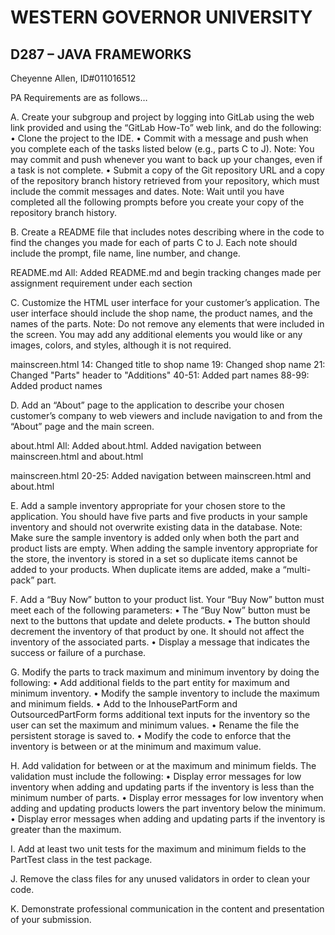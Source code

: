 # WESTERN GOVERNOR UNIVERSITY 
## D287 – JAVA FRAMEWORKS

Cheyenne Allen, ID#011016512

PA Requirements are as follows…

A.  Create your subgroup and project by logging into GitLab using the web link provided and using the “GitLab How-To” web link, and do the following:
    •  Clone the project to the IDE.
    •  Commit with a message and push when you complete each of the tasks listed below (e.g., parts C to J).
        Note: You may commit and push whenever you want to back up your changes, even if a task is not complete.
    •  Submit a copy of the Git repository URL and a copy of the repository branch history retrieved from your repository, which must include the commit messages and dates.
        Note: Wait until you have completed all the following prompts before you create your copy of the repository branch history.

B.  Create a README file that includes notes describing where in the code to find the changes you made for each of parts C to J. Each note should include the prompt, file name, line number, and change.

README.md
All: Added README.md and begin tracking changes made per assignment requirement under each section

C.  Customize the HTML user interface for your customer’s application. The user interface should include the shop name, the product names, and the names of the parts.
    Note: Do not remove any elements that were included in the screen. You may add any additional elements you would like or any images, colors, and styles, although it is not required.

mainscreen.html
14: Changed title to shop name
19: Changed shop name
21: Changed "Parts" header to "Additions"
40-51: Added part names
88-99: Added product names

D.  Add an “About” page to the application to describe your chosen customer’s company to web viewers and include navigation to and from the “About” page and the main screen.

about.html
All: Added about.html. Added navigation between mainscreen.html and about.html

mainscreen.html
20-25: Added navigation between mainscreen.html and about.html

E.  Add a sample inventory appropriate for your chosen store to the application. You should have five parts and five products in your sample inventory and should not overwrite existing data in the database.
    Note: Make sure the sample inventory is added only when both the part and product lists are empty. When adding the sample inventory appropriate for the store, the inventory is stored in a set so duplicate items cannot be added to your products. When duplicate items are added, make a “multi-pack” part.

F.  Add a “Buy Now” button to your product list. Your “Buy Now” button must meet each of the following parameters:
    •  The “Buy Now” button must be next to the buttons that update and delete products.
    •  The button should decrement the inventory of that product by one. It should not affect the inventory of the associated parts.
    •  Display a message that indicates the success or failure of a purchase.

G.  Modify the parts to track maximum and minimum inventory by doing the following:
    •  Add additional fields to the part entity for maximum and minimum inventory.
    •  Modify the sample inventory to include the maximum and minimum fields.
    •  Add to the InhousePartForm and OutsourcedPartForm forms additional text inputs for the inventory so the user can set the maximum and minimum values.
    •  Rename the file the persistent storage is saved to.
    •  Modify the code to enforce that the inventory is between or at the minimum and maximum value.

H.  Add validation for between or at the maximum and minimum fields. The validation must include the following:
    •  Display error messages for low inventory when adding and updating parts if the inventory is less than the minimum number of parts.
    •  Display error messages for low inventory when adding and updating products lowers the part inventory below the minimum.
    •  Display error messages when adding and updating parts if the inventory is greater than the maximum.

I.  Add at least two unit tests for the maximum and minimum fields to the PartTest class in the test package.

J.  Remove the class files for any unused validators in order to clean your code.

K.  Demonstrate professional communication in the content and presentation of your submission.